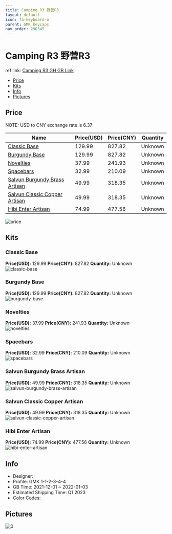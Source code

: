 ```yaml
---
title: Camping R3 野营R3
layout: default
icon: fa-keyboard-o
parent: GMK Keycaps
nav_order: 290345
---
```


# Camping R3 野营R3

ref link: [Camping R3 GH GB Link](https://geekhack.org/index.php?topic=115502.0)

* [Price](#price)
* [Kits](#kits)
* [Info](#info)
* [Pictures](#pictures)

## Price

NOTE: USD to CNY exchange rate is 6.37

| Name          | Price(USD)   |  Price(CNY) | Quantity |
| ------------- | ------------ |  ---------- | -------- |
|[Classic Base](#classic-base)|129.99|827.82|Unknown|
|[Burgundy Base](#burgundy-base)|129.99|827.82|Unknown|
|[Novelties](#novelties)|37.99|241.93|Unknown|
|[Spacebars](#spacebars)|32.99|210.09|Unknown|
|[Salvun Burgundy Brass Artisan](#salvun-burgundy-brass-artisan)|49.99|318.35|Unknown|
|[Salvun Classic Copper Artisan](#salvun-classic-copper-artisan)|49.99|318.35|Unknown|
|[Hibi Enter Artisan](#hibi-enter-artisan)|74.99|477.56|Unknown|

<img src="{{ 'assets/images/gmk-keycaps/Camping-R3/price.jpg' | relative_url }}" alt="price" class="image featured">

## Kits
### Classic Base  
**Price(USD):** 129.99	**Price(CNY):** 827.82	**Quantity:** Unknown  
<img src="{{ 'assets/images/gmk-keycaps/Camping-R3/kits_pics/classic-base.png' | relative_url }}" alt="classic-base" class="image featured">

### Burgundy Base  
**Price(USD):** 129.99	**Price(CNY):** 827.82	**Quantity:** Unknown  
<img src="{{ 'assets/images/gmk-keycaps/Camping-R3/kits_pics/burgundy-base.png' | relative_url }}" alt="burgundy-base" class="image featured">

### Novelties  
**Price(USD):** 37.99	**Price(CNY):** 241.93	**Quantity:** Unknown  
<img src="{{ 'assets/images/gmk-keycaps/Camping-R3/kits_pics/novelties.png' | relative_url }}" alt="novelties" class="image featured">

### Spacebars  
**Price(USD):** 32.99	**Price(CNY):** 210.09	**Quantity:** Unknown  
<img src="{{ 'assets/images/gmk-keycaps/Camping-R3/kits_pics/spacebars.png' | relative_url }}" alt="spacebars" class="image featured">

### Salvun Burgundy Brass Artisan  
**Price(USD):** 49.99	**Price(CNY):** 318.35	**Quantity:** Unknown  
<img src="{{ 'assets/images/gmk-keycaps/Camping-R3/kits_pics/salvun-burgundy-brass-artisan.png' | relative_url }}" alt="salvun-burgundy-brass-artisan" class="image featured">

### Salvun Classic Copper Artisan  
**Price(USD):** 49.99	**Price(CNY):** 318.35	**Quantity:** Unknown  
<img src="{{ 'assets/images/gmk-keycaps/Camping-R3/kits_pics/salvun-classic-copper-artisan.png' | relative_url }}" alt="salvun-classic-copper-artisan" class="image featured">

### Hibi Enter Artisan  
**Price(USD):** 74.99	**Price(CNY):** 477.56	**Quantity:** Unknown  
<img src="{{ 'assets/images/gmk-keycaps/Camping-R3/kits_pics/hibi-enter-artisan.png' | relative_url }}" alt="hibi-enter-artisan" class="image featured">

## Info
* Designer:   
* Profile: GMK 1-1-2-3-4-4  
* GB Time: 2021-12-01 ~ 2022-01-03  
* Estimated Shipping Time: Q1 2023  
* Color Codes:  


## Pictures  
<img src="{{ 'assets/images/gmk-keycaps/Camping-R3/rendering_pics/0.jpg' | relative_url }}" alt="0" class="image featured">
